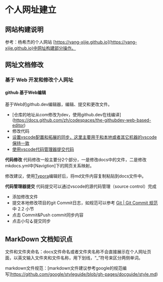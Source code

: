 # 个人网址建立

## 网站构建说明

参考：杨希杰的个人网站 [https://yang-xijie.github.io](https://yang-xijie.github.io)中网址构建部分操作。

## 网址文档修改

### 基于 Web 开发和修改个人网址

#### github 基于Web编辑

基于Web的github.dev编辑器，编辑、提交和更改文件。

- [仓库的地址从com修改为dev，使用github.dev在线编译]
(<https://docs.github.com/zh/codespaces/the-githubdev-web-based-editor>)
- 修改代码
- [设置vscode配置和拓展的同步，这里主要用于和本地或者其它机器的vscode保持一致](https://code.visualstudio.com/docs/editor/settings-sync)
- [使用vscode代码管理器提交代码](https://cloud.tencent.com/developer/article/1793472)

**代码修改**
代码修改一般主要分2个部分，一是修改docs中的文件，二是修改mkdocs.yml中[Navigtion]下的网页关系映射。

修改建议，使用[Typora](https://typoraio.cn)编辑好后，将md文件内容复制粘贴到docs文件中。

**代码管理器提交**
代码提交可以通过vscode的源代码管理（source control）完成

- 添加修改文件
- 提交本地修改项目的git Commit日志，如规范可以参考 [Git | Git Commit 规范](http://119.23.219.145/posts/git-git-commit-%E8%A7%84%E8%8C%83/)中 2.2 小节
- 点击 Commit&Push commit同步内容
- 点击小勾🪝提交同步

## MarkDown 文档知识点

文件和文件夹命名：docs文件命名或者文件夹名称不会直接展示在个人网址页面，以英文输入文件夹和文件名称，用下划线，“_”符号来区分两侧单词。

markdown文件规范：[markdown文件建议参考google的规范编写]<https://github.com/google/styleguide/blob/gh-pages/docguide/style.md>)
